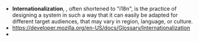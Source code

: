 - **Internationalization**, , often shortened to "i18n", is the practice of designing a system in such a way that it can easily be adapted for different target audiences, that may vary in region, language, or culture.
- https://developer.mozilla.org/en-US/docs/Glossary/Internationalization
-